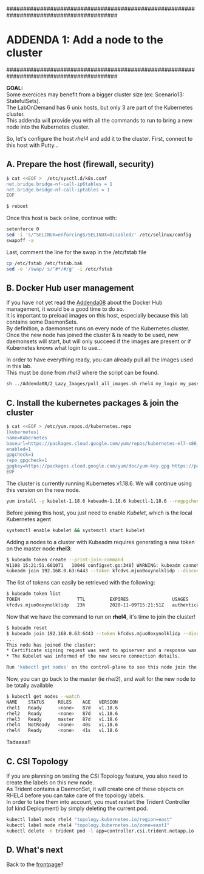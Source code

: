 #########################################################################################
# ADDENDA 1: Add a node to the cluster
#########################################################################################

**GOAL:**  
Some exercices may benefit from a bigger cluster size (ex: Scenario13: StatefulSets).  
The LabOnDemand has 6 unix hosts, but only 3 are part of the Kubernetes cluster.  
This addenda will provide you with all the commands to run to bring a new node into the Kubernetes cluster.

So, let's configure the host _rhel4_ and add it to the cluster.
First, connect to this host with Putty...

## A. Prepare the host (firewall, security)

```bash
$ cat <<EOF >  /etc/sysctl.d/k8s.conf
net.bridge.bridge-nf-call-ip6tables = 1
net.bridge.bridge-nf-call-iptables = 1
EOF

$ reboot
```

Once this host is back online, continue with:

```bash
setenforce 0
sed -i 's/^SELINUX=enforcing$/SELINUX=Disabled/' /etc/selinux/config
swapoff -a
```

Last, comment the line for the swap in the  /etc/fstab file

```bash
cp /etc/fstab /etc/fstab.bak
sed -e '/swap/ s/^#*/#/g' -i /etc/fstab
```

## B. Docker Hub user management

If you have not yet read the [Addenda08](../Addenda08) about the Docker Hub management, it would be a good time to do so.  
It is important to preload images on this host, especially because this lab contains some DaemonSets.  
By definition, a daemonset runs on every node of the Kubernetes cluster.
Once the new node has joined the cluster & is ready to be used, new daemonsets will start, but will only succeed if the images are present or if Kubernetes knows what login to use...

In order to have everything ready, you can already pull all the images used in this lab.  
This must be done from _rhel3_ where the script can be found.

```bash
sh ../Addenda08/2_Lazy_Images/pull_all_images.sh rhel4 my_login my_password
```

## C. Install the kubernetes packages & join the cluster

```bash
$ cat <<EOF > /etc/yum.repos.d/kubernetes.repo
[kubernetes]
name=Kubernetes
baseurl=https://packages.cloud.google.com/yum/repos/kubernetes-el7-x86_64
enabled=1
gpgcheck=1
repo_gpgcheck=1
gpgkey=https://packages.cloud.google.com/yum/doc/yum-key.gpg https://packages.cloud.google.com/yum/doc/rpm-package-key.gpg
EOF
```

The cluster is currently running Kubernetes v1.18.6. We will continue using this version on the new node.  

```bash
yum install -y kubelet-1.18.6 kubeadm-1.18.6 kubectl-1.18.6 --nogpgcheck
```

Before joining this host, you just need to enable *Kubelet*, which is the local Kubernetes agent

```bash
systemctl enable kubelet && systemctl start kubelet
```

Adding a nodes to a cluster with Kubeadm requires generating a new token on the master node **rhel3**:

```bash
$ kubeadm token create --print-join-command
W1108 15:21:51.661071   10046 configset.go:348] WARNING: kubeadm cannot validate component configs for API groups [kubelet.config.k8s.io kubeproxy.config.k8s.io]
kubeadm join 192.168.0.63:6443 --token kfcdvs.mjuo0oxynolklidp --discovery-token-ca-cert-hash sha256:699b2e4d5c4d9f84e8e730e09dda3834d6cc081216529247b3537c58849435a8
```

The list of tokens can easily be retrieved with the following:

```bash
$ kubeadm token list
TOKEN                     TTL         EXPIRES                USAGES                   DESCRIPTION          EXTRA GROUPS
kfcdvs.mjuo0oxynolklidp   23h         2020-11-09T15:21:51Z   authentication,signing   <none>               system:bootstrappers:kubeadm:default-node-token
```

Now that we have the command to run on **rhel4**, it's time to join the cluster!

```bash
$ kubeadm reset
$ kubeadm join 192.168.0.63:6443 --token kfcdvs.mjuo0oxynolklidp --discovery-token-ca-cert-hash sha256:699b2e4d5c4d9f84e8e730e09dda3834d6cc081216529247b3537c58849435a8
...
This node has joined the cluster:
* Certificate signing request was sent to apiserver and a response was received.
* The Kubelet was informed of the new secure connection details.

Run 'kubectl get nodes' on the control-plane to see this node join the cluster.
```

Now, you can go back to the master (ie _rhel3_), and wait for the new node to be totally available

```bash
$ kubectl get nodes --watch
NAME    STATUS     ROLES    AGE   VERSION
rhel1   Ready      <none>   87d   v1.18.6
rhel2   Ready      <none>   87d   v1.18.6
rhel3   Ready      master   87d   v1.18.6
rhel4   NotReady   <none>   40s   v1.18.6
rhel4   Ready      <none>   41s   v1.18.6
```

Tadaaaa!!

## C. CSI Topology

If you are planning on testing the CSI Topology feature, you also need to create the labels on this new node.  
As Trident contains a DaemonSet, it will create one of these objects on RHEL4 before you can take care of the topology labels.  
In order to take them into account, you must restart the Trident Controller (of kind Deployment) by simply deleting the current pod.

```bash
kubectl label node rhel4 "topology.kubernetes.io/region=east"
kubectl label node rhel4 "topology.kubernetes.io/zone=east1"
kubectl delete -n trident pod -l app=controller.csi.trident.netapp.io
```

## D. What's next

Back to the [frontpage](https://github.com/YvosOnTheHub/LabNetApp)?